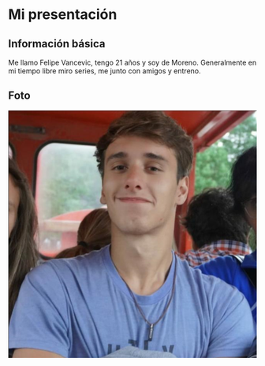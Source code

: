 # Mi presentación

## Información básica
Me llamo Felipe Vancevic, tengo 21 años y soy de Moreno. Generalmente en mi tiempo libre miro series, me junto con amigos y entreno.

## Foto
![Mi foto](mifoto.png "Foto")
